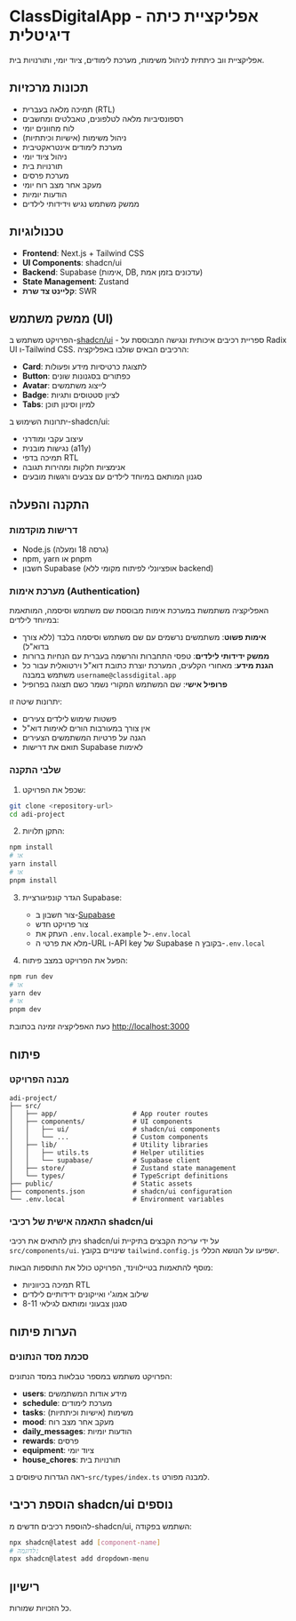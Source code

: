 # ClassDigitalApp - אפליקציית כיתה דיגיטלית

אפליקציית ווב כיתתית לניהול משימות, מערכת לימודים, ציוד יומי, ותורנויות בית.

## תכונות מרכזיות

- תמיכה מלאה בעברית (RTL)
- רספונסיביות מלאה לטלפונים, טאבלטים ומחשבים
- לוח מחוונים יומי
- ניהול משימות (אישיות וכיתתיות)
- מערכת לימודים אינטראקטיבית
- ניהול ציוד יומי
- תורנויות בית
- מערכת פרסים
- מעקב אחר מצב רוח יומי
- הודעות יומיות
- ממשק משתמש נגיש וידידותי לילדים

## טכנולוגיות

- **Frontend**: Next.js + Tailwind CSS
- **UI Components**: shadcn/ui
- **Backend**: Supabase (אימות, DB, עדכונים בזמן אמת)
- **State Management**: Zustand
- **קליינט צד שרת**: SWR

## ממשק משתמש (UI)

הפרויקט משתמש ב-[shadcn/ui](https://ui.shadcn.com/) - ספריית רכיבים איכותית ונגישה המבוססת על Radix UI ו-Tailwind CSS. הרכיבים הבאים שולבו באפליקציה:

- **Card**: לתצוגת כרטיסיות מידע ופעולות
- **Button**: כפתורים בסגנונות שונים
- **Avatar**: לייצוג משתמשים
- **Badge**: לציון סטטוסים ותגיות
- **Tabs**: למיון וסינון תוכן

יתרונות השימוש ב-shadcn/ui:
- עיצוב עקבי ומודרני
- נגישות מובנית (a11y)
- תמיכה בדפי RTL
- אנימציות חלקות ומהירות תגובה
- סגנון המותאם במיוחד לילדים עם צבעים ורגשות מובעים

## התקנה והפעלה

### דרישות מוקדמות

- Node.js (גרסה 18 ומעלה)
- npm, yarn או pnpm
- חשבון Supabase (אופציונלי לפיתוח מקומי ללא backend)

### מערכת אימות (Authentication)

האפליקציה משתמשת במערכת אימות מבוססת שם משתמש וסיסמה, המותאמת במיוחד לילדים:

- **אימות פשוט**: משתמשים נרשמים עם שם משתמש וסיסמה בלבד (ללא צורך בדוא"ל)
- **ממשק ידידותי לילדים**: טפסי התחברות והרשמה בעברית עם הנחיות ברורות
- **הגנת מידע**: מאחורי הקלעים, המערכת יוצרת כתובת דוא"ל וירטואלית עבור כל משתמש במבנה `username@classdigital.app`
- **פרופיל אישי**: שם המשתמש המקורי נשמר כשם תצוגה בפרופיל

יתרונות שיטה זו:
- פשטות שימוש לילדים צעירים
- אין צורך במעורבות הורים לאימות דוא"ל
- הגנה על פרטיות המשתמשים הצעירים
- תואם את דרישות Supabase לאימות

### שלבי התקנה

1. שכפל את הפרויקט:

```bash
git clone <repository-url>
cd adi-project
```

2. התקן תלויות:

```bash
npm install
# או
yarn install
# או
pnpm install
```

3. הגדר קונפיגורציית Supabase:
   - צור חשבון ב-[Supabase](https://supabase.io/)
   - צור פרויקט חדש
   - העתק את `.env.local.example` ל-`.env.local`
   - מלא את פרטי ה-URL ו-API key של Supabase בקובץ ה-`.env.local`

4. הפעל את הפרויקט במצב פיתוח:

```bash
npm run dev
# או
yarn dev
# או
pnpm dev
```

כעת האפליקציה זמינה בכתובת [http://localhost:3000](http://localhost:3000)

## פיתוח

### מבנה הפרויקט

```
adi-project/
├── src/
│   ├── app/                   # App router routes
│   ├── components/            # UI components
│   │   ├── ui/                # shadcn/ui components
│   │   └── ...                # Custom components
│   ├── lib/                   # Utility libraries
│   │   ├── utils.ts           # Helper utilities
│   │   └── supabase/          # Supabase client
│   ├── store/                 # Zustand state management
│   └── types/                 # TypeScript definitions
├── public/                    # Static assets
├── components.json            # shadcn/ui configuration
└── .env.local                 # Environment variables
```

### התאמה אישית של רכיבי shadcn/ui

ניתן להתאים את רכיבי shadcn/ui על ידי עריכת הקבצים בתיקיית `src/components/ui`. שינויים בקובץ `tailwind.config.js` ישפיעו על הנושא הכללי.

מוסף להתאמות בטיילווינד, הפרויקט כולל את התוספות הבאות:
- תמיכה בכיווניות RTL
- שילוב אמוג'י ואייקונים ידידותיים לילדים
- סגנון צבעוני ומותאם לגילאי 8-11

## הערות פיתוח

### סכמת מסד הנתונים

הפרויקט משתמש במספר טבלאות במסד הנתונים:

- **users**: מידע אודות המשתמשים
- **schedule**: מערכת לימודים
- **tasks**: משימות (אישיות וכיתתיות)
- **mood**: מעקב אחר מצב רוח
- **daily_messages**: הודעות יומיות
- **rewards**: פרסים
- **equipment**: ציוד יומי
- **house_chores**: תורנויות בית

ראה הגדרות טיפוסים ב-`src/types/index.ts` למבנה מפורט.

## הוספת רכיבי shadcn/ui נוספים

להוספת רכיבים חדשים מ-shadcn/ui, השתמש בפקודה:

```bash
npx shadcn@latest add [component-name]
# לדוגמה:
npx shadcn@latest add dropdown-menu
```

## רישיון

כל הזכויות שמורות.
